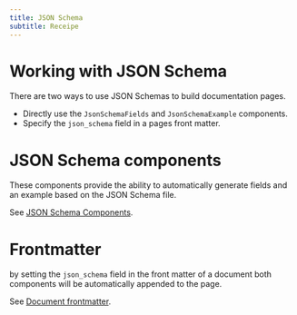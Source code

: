 ```yaml
---
title: JSON Schema
subtitle: Receipe
---
```


# Working with JSON Schema

There are two ways to use JSON Schemas to build documentation pages.

- Directly use the `JsonSchemaFields` and `JsonSchemaExample` components.
- Specify the `json_schema` field in a pages front matter.

# JSON Schema components

These components provide the ability to automatically generate fields and an 
example based on the JSON Schema file.

See [JSON Schema Components](/components/json-schema).

# Frontmatter 

by setting the `json_schema` field in the front matter of a document both 
components will be automatically appended to the page. 

See [Document frontmatter](/config/frontmatter).



